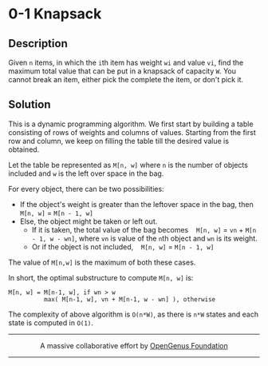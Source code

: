 # 0-1 Knapsack

## Description

Given `n` items, in which the `i`th item has weight `wi` and value `vi`,
find the maximum total value that can be put in a knapsack of capacity `W`.
You cannot break an item, either pick the complete the item, or don't pick it.

## Solution

This is a dynamic programming algorithm.
We first start by building a table consisting of rows of weights and columns of values.
Starting from the first row and column, we keep on filling the table till the desired value is obtained.

Let the table be represented as `M[n, w]` where `n` is the number of objects included
and `w` is the left over space in the bag.

For every object, there can be two possibilities: 

- If the object's weight is greater than the leftover space in the bag, 
then `M[n, w]` = `M[n - 1, w]`
- Else,
the object might be taken or left out.
    - If it is taken, the total value of the bag becomes
    `M[n, w]` = `vn` + `M[n - 1, w - wn]`, where `vn` is value of the `n`th object and `wn` is its weight.
    - Or if the object is not included,
    `M[n, w]` = `M[n - 1, w]`
    
The value of `M[n,w]` is the maximum of both these cases.

In short, the optimal substructure to compute `M[n, w]` is:
```
M[n, w] = M[n-1, w], if wn > w
          max( M[n-1, w], vn + M[n-1, w - wn] ), otherwise
```

The complexity of above algorithm is `O(n*W)`, as there is `n*W` states and each state is computed in `O(1)`.

---

<p align="center">
    A massive collaborative effort by <a href="https://github.com/opengenus/cosmos">OpenGenus Foundation</a>
</p>

---
